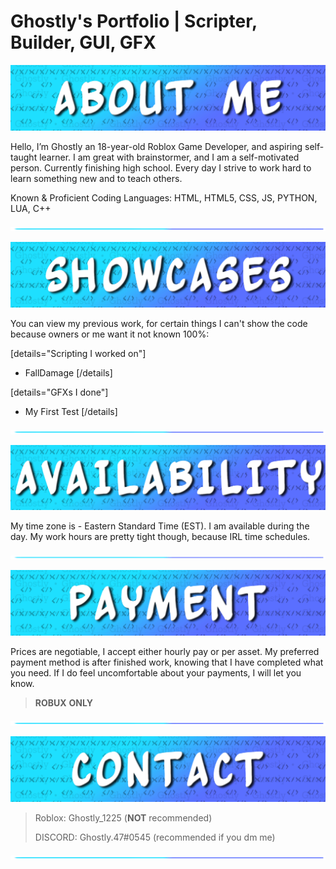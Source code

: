 # Ghostly's Portfolio | Scripter, Builder, GUI, GFX


![AboutMe](https://github.com/Ghostly47null/roblox-portfolio/blob/main/imgs/Ghostly__AboutMe.jpg?raw=true)

Hello, I’m Ghostly an 18-year-old Roblox Game Developer, and aspiring self-taught learner. I am great with brainstormer, and I am a self-motivated person. Currently finishing high school. Every day I strive to work hard to learn something new and to teach others.

Known & Proficient Coding Languages: HTML, HTML5, CSS, JS, PYTHON, LUA, C++

![Divider](https://github.com/Ghostly47null/roblox-portfolio/blob/main/imgs/Spacer_Card.png?raw=true)

![Showcases](https://github.com/Ghostly47null/roblox-portfolio/blob/main/imgs/Ghostly__Showcases.jpg?raw=true)

You can view my previous work, for certain things I can't show the code because owners or me want it not known 100%: 

[details="Scripting I worked on"]
 * FallDamage
[/details]

[details="GFXs I done"]
 * My First Test
[/details]


![Divider](https://github.com/Ghostly47null/roblox-portfolio/blob/main/imgs/Spacer_Card.png?raw=true)

![Availability](https://github.com/Ghostly47null/roblox-portfolio/blob/main/imgs/Ghostly__Availability.jpg?raw=true)

My time zone is - Eastern Standard Time (EST). I am available during the day. My work hours are pretty tight though, because IRL time schedules.

![Divider](https://github.com/Ghostly47null/roblox-portfolio/blob/main/imgs/Spacer_Card.png?raw=true)

![Payment](https://github.com/Ghostly47null/roblox-portfolio/blob/main/imgs/Ghostly__Payment.jpg?raw=true)

Prices are negotiable, I accept either hourly pay or per asset. My preferred payment method is after finished work, knowing that I have completed what
you need. If I do feel uncomfortable about your payments, I will let you know.

> **ROBUX** **ONLY**

![Divider](https://github.com/Ghostly47null/roblox-portfolio/blob/main/imgs/Spacer_Card.png?raw=true)

![Contact](https://github.com/Ghostly47null/roblox-portfolio/blob/main/imgs/Ghostly__Contact.jpg?raw=true)

> Roblox: Ghostly_1225 (**NOT** recommended)
> 
> DISCORD: Ghostly.47#0545 (recommended if you dm me)

![Divider](https://github.com/Ghostly47null/roblox-portfolio/blob/main/imgs/Spacer_Card.png?raw=true)
